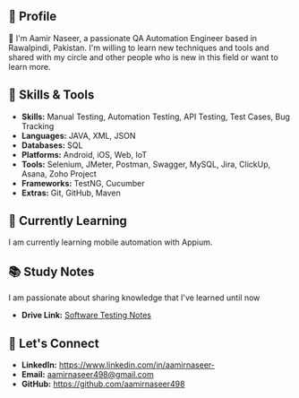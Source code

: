 ## :bust_in_silhouette: Profile

 :wave: I'm Aamir Naseer, a passionate QA Automation Engineer based in Rawalpindi, Pakistan. I'm willing to learn new techniques and tools and shared with my circle and other people who is new in this field or want to learn more.

## :wrench: Skills & Tools
- **Skills:** Manual Testing, Automation Testing, API Testing, Test Cases, Bug Tracking 
- **Languages:** JAVA, XML, JSON
- **Databases:** SQL
- **Platforms:** Android, iOS, Web, IoT
- **Tools:** Selenium, JMeter, Postman, Swagger, MySQL, Jira, ClickUp, Asana, Zoho Project
- **Frameworks:** TestNG, Cucumber
- **Extras:** Git, GitHub, Maven

## :seedling: Currently Learning
I am currently learning mobile automation with Appium.

## :books: Study Notes
I am passionate about sharing knowledge that I've learned until now

- **Drive Link:** [Software Testing Notes](https://drive.google.com/drive/folders/1HOv5p1E5le1qtUAW6OMduI6bQ083dm8x?usp=sharing)

## :handshake: Let's Connect
- **LinkedIn:** https://www.linkedin.com/in/aamirnaseer-
- **Email:** aamirnaseer498@gmail.com
- **GitHub:** https://github.com/aamirnaseer498
